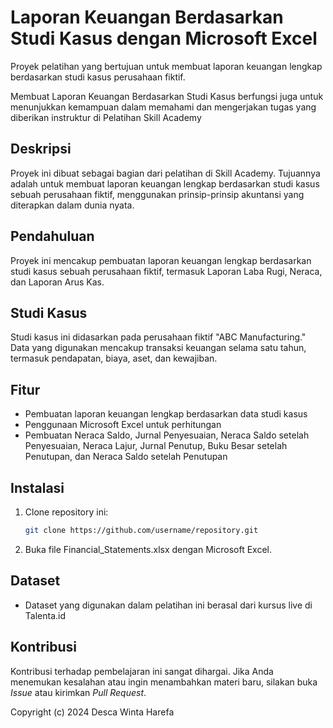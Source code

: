# Laporan Keuangan Berdasarkan Studi Kasus dengan Microsoft Excel
Proyek pelatihan yang bertujuan untuk membuat laporan keuangan lengkap berdasarkan studi kasus perusahaan fiktif.

Membuat Laporan Keuangan Berdasarkan Studi Kasus berfungsi juga untuk menunjukkan kemampuan dalam memahami dan mengerjakan tugas yang diberikan instruktur di Pelatihan Skill Academy


## Deskripsi
Proyek ini dibuat sebagai bagian dari pelatihan di Skill Academy. Tujuannya adalah untuk membuat laporan keuangan lengkap berdasarkan studi kasus sebuah perusahaan fiktif, menggunakan prinsip-prinsip akuntansi yang diterapkan dalam dunia nyata.


## Pendahuluan
Proyek ini mencakup pembuatan laporan keuangan lengkap berdasarkan studi kasus sebuah perusahaan fiktif, termasuk Laporan Laba Rugi, Neraca, dan Laporan Arus Kas.


## Studi Kasus
Studi kasus ini didasarkan pada perusahaan fiktif "ABC Manufacturing." Data yang digunakan mencakup transaksi keuangan selama satu tahun, termasuk pendapatan, biaya, aset, dan kewajiban.

## Fitur
- Pembuatan laporan keuangan lengkap berdasarkan data studi kasus
- Penggunaan Microsoft Excel untuk perhitungan
- Pembuatan Neraca Saldo, Jurnal Penyesuaian, Neraca Saldo setelah Penyesuaian, Neraca Lajur, Jurnal Penutup, Buku Besar setelah Penutupan, dan Neraca Saldo setelah Penutupan


## Instalasi
1. Clone repository ini:
   ```bash
   git clone https://github.com/username/repository.git
2. Buka file Financial_Statements.xlsx dengan Microsoft Excel.



## Dataset
- Dataset yang digunakan dalam pelatihan ini berasal dari kursus live di Talenta.id


## Kontribusi

Kontribusi terhadap pembelajaran ini sangat dihargai. Jika Anda menemukan kesalahan atau ingin menambahkan materi baru, silakan buka *Issue* atau kirimkan *Pull Request*.


Copyright (c) 2024 Desca Winta Harefa
